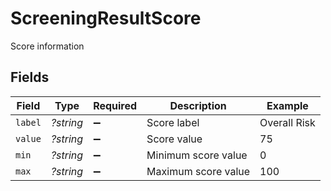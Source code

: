 # ScreeningResultScore

Score information


## Fields

| Field               | Type                | Required            | Description         | Example             |
| ------------------- | ------------------- | ------------------- | ------------------- | ------------------- |
| `label`             | *?string*           | :heavy_minus_sign:  | Score label         | Overall Risk        |
| `value`             | *?string*           | :heavy_minus_sign:  | Score value         | 75                  |
| `min`               | *?string*           | :heavy_minus_sign:  | Minimum score value | 0                   |
| `max`               | *?string*           | :heavy_minus_sign:  | Maximum score value | 100                 |